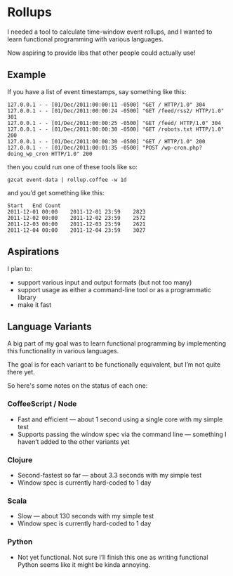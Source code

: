 # Rollups

I needed a tool to calculate time-window event rollups, and I wanted to learn functional programming with various languages.

Now aspiring to provide libs that other people could actually use!

## Example

If you have a list of event timestamps, say something like this:

    127.0.0.1 - - [01/Dec/2011:00:00:11 -0500] "GET / HTTP/1.0" 304 
    127.0.0.1 - - [01/Dec/2011:00:00:24 -0500] "GET /feed/rss2/ HTTP/1.0" 301 
    127.0.0.1 - - [01/Dec/2011:00:00:25 -0500] "GET /feed/ HTTP/1.0" 304 
    127.0.0.1 - - [01/Dec/2011:00:00:30 -0500] "GET /robots.txt HTTP/1.0" 200 
    127.0.0.1 - - [01/Dec/2011:00:00:30 -0500] "GET / HTTP/1.0" 200 
    127.0.0.1 - - [01/Dec/2011:00:01:35 -0500] "POST /wp-cron.php?doing_wp_cron HTTP/1.0" 200 

then you could run one of these tools like so:

    gzcat event-data | rollup.coffee -w 1d
    
and you’d get something like this:

    Start	End	Count
    2011-12-01 00:00	2011-12-01 23:59	2823
    2011-12-02 00:00	2011-12-02 23:59	2572
    2011-12-03 00:00	2011-12-03 23:59	2621
    2011-12-04 00:00	2011-12-04 23:59	3027

    
## Aspirations
I plan to:

* support various input and output formats (but not too many)
* support usage as either a command-line tool or as a programmatic library
* make it fast


## Language Variants

A big part of my goal was to learn functional programming by implementing this functionality in various languages.

The goal is for each variant to be functionally equivalent, but I’m not quite there yet.

So here's some notes on the status of each one:


### CoffeeScript / Node
* Fast and efficient — about 1 second using a single core with my simple test
* Supports passing the window spec via the command line — something I haven’t added to the other variants yet


### Clojure
* Second-fastest so far — about 3.3 seconds with my simple test
* Window spec is currently hard-coded to 1 day


### Scala
* Slow — about 130 seconds with my simple test
* Window spec is currently hard-coded to 1 day


### Python
* Not yet functional. Not sure I’ll finish this one as writing functional Python seems like it might be kinda annoying.
